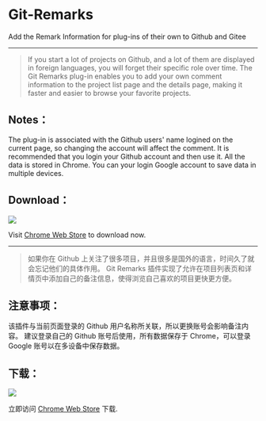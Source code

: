 # Git-Remarks
Add the Remark Information for plug-ins of their own to Github and Gitee

----

> If you start a lot of projects on Github, and a lot of them are displayed in foreign languages, you will forget their specific role over time. 
> The Git Remarks plug-in enables you to add your own comment information to the project list page and the details page, making it faster and easier to browse your favorite projects. 

## Notes：
The plug-in is associated with the Github users' name logined on the current page, so changing the account will affect the comment.
It is recommended that you login your Github account and then use it. All the data is stored in Chrome. You can your login Google account to save data in multiple devices. 

## Download：
[![](https://developer.chrome.com/webstore/images/ChromeWebStore_BadgeWBorder_v2_340x96.png)](https://chrome.google.com/webstore/detail/git-remarks/ahmjaehgchhldbliihiakgaokenidhbf)

Visit [Chrome Web Store](https://chrome.google.com/webstore/detail/git-remarks/ahmjaehgchhldbliihiakgaokenidhbf) to download now.


----

> 如果你在 Github 上关注了很多项目，并且很多是国外的语言，时间久了就会忘记他们的具体作用。
> Git Remarks 插件实现了允许在项目列表页和详情页中添加自己的备注信息，使得浏览自己喜欢的项目更快更方便。 

## 注意事项： 
该插件与当前页面登录的 Github 用户名称所关联，所以更换账号会影响备注内容。 
建议登录自己的 Github 账号后使用，所有数据保存于 Chrome，可以登录 Google 账号以在多设备中保存数据。 

## 下载：
[![](https://developer.chrome.com/webstore/images/ChromeWebStore_BadgeWBorder_v2_340x96.png)](https://chrome.google.com/webstore/detail/git-remarks/ahmjaehgchhldbliihiakgaokenidhbf)

立即访问 [Chrome Web Store](https://chrome.google.com/webstore/detail/git-remarks/ahmjaehgchhldbliihiakgaokenidhbf) 下载.